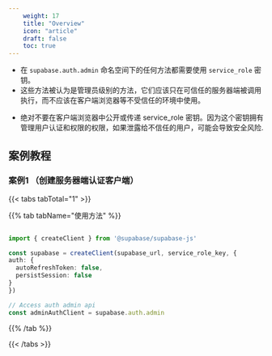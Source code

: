 ```yaml
---
    weight: 17
    title: "Overview"
    icon: "article"
    draft: false
    toc: true
---
```




- 在 `supabase.auth.admin` 命名空间下的任何方法都需要使用 `service_role` 密钥。
- 这些方法被认为是管理员级别的方法，它们应该只在可信任的服务器端被调用执行，而不应该在客户端浏览器等不受信任的环境中使用。
* 绝对不要在客户端浏览器中公开或传递 service_role 密钥。因为这个密钥拥有管理用户认证和权限的权限，如果泄露给不信任的用户，可能会导致安全风险.


## 案例教程

### 案例1 （创建服务器端认证客户端）

{{< tabs tabTotal="1" >}}


{{% tab tabName="使用方法" %}}



  ```ts
                                                                                   
import { createClient } from '@supabase/supabase-js'

const supabase = createClient(supabase_url, service_role_key, {
  auth: {
    autoRefreshToken: false,
    persistSession: false
  }
})

// Access auth admin api
const adminAuthClient = supabase.auth.admin
  ```



{{% /tab %}}

{{< /tabs >}}
